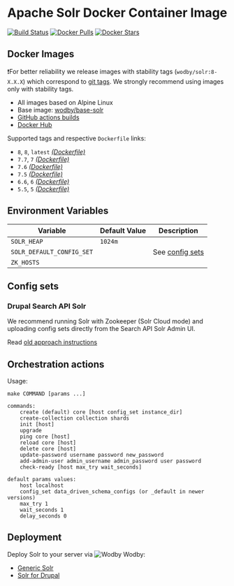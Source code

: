 # Apache Solr Docker Container Image

[![Build Status](https://github.com/wodby/solr/workflows/Build%20docker%20image/badge.svg)](https://github.com/wodby/solr/actions)
[![Docker Pulls](https://img.shields.io/docker/pulls/wodby/solr.svg)](https://hub.docker.com/r/wodby/solr)
[![Docker Stars](https://img.shields.io/docker/stars/wodby/solr.svg)](https://hub.docker.com/r/wodby/solr)

## Docker Images

❗️For better reliability we release images with stability tags (`wodby/solr:8-X.X.X`) which correspond to [git tags](https://github.com/wodby/solr/releases). We strongly recommend using images only with stability tags. 

- All images based on Alpine Linux
- Base image: [wodby/base-solr](https://github.com/wodby/base-solr)
- [GitHub actions builds](https://github.com/wodby/solr/actions) 
- [Docker Hub](https://hub.docker.com/r/wodby/solr)

[_(Dockerfile)_]: https://github.com/wodby/solr/tree/master/Dockerfile

Supported tags and respective `Dockerfile` links:

* `8`, `8`, `latest` [_(Dockerfile)_]
* `7.7`, `7` [_(Dockerfile)_]
* `7.6` [_(Dockerfile)_]
* `7.5` [_(Dockerfile)_]
* `6.6`, `6` [_(Dockerfile)_]
* `5.5`, `5` [_(Dockerfile)_]

## Environment Variables

| Variable                  | Default Value | Description                     |
|---------------------------|---------------|---------------------------------|
| `SOLR_HEAP`               | `1024m `      |                                 |
| `SOLR_DEFAULT_CONFIG_SET` |               | See [config sets](#config-sets) |
| `ZK_HOSTS`                |               |                                 |

## Config sets

### Drupal Search API Solr

We recommend running Solr with Zookeeper (Solr Cloud mode) and uploading config sets directly from the Search API Solr Admin UI.

Read [old approach instructions](docs/search_api_solr_old.md)

## Orchestration actions

Usage:
```
make COMMAND [params ...]

commands:
    create (default) core [host config_set instance_dir]
    create-collection collection shards 
    init [host] 
    upgrade 
    ping core [host]
    reload core [host]
    delete core [host]
    update-password username password new_password
    add-admin-user admin_username admin_password user password
    check-ready [host max_try wait_seconds]
 
default params values:
    host localhost
    config_set data_driven_schema_configs (or _default in newer versions)
    max_try 1
    wait_seconds 1
    delay_seconds 0
```

## Deployment

Deploy Solr to your server via ![Wodby](https://www.google.com/s2/favicons?domain=wodby.com) Wodby: 

* [Generic Solr](https://wodby.com/stacks/solr)
* [Solr for Drupal](https://wodby.com/stacks/solr-drupal)
